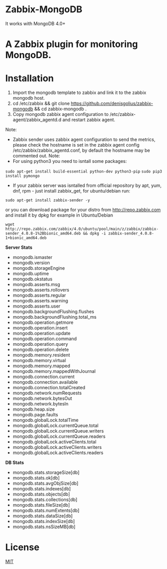 # Zabbix-MongoDB 
It works with MongoDB 4.0+

# A Zabbix plugin for monitoring MongoDB.

# Installation
1. Import the mongodb template to zabbix and link it to the zabbix mongodb host.
2. cd /etc/zabbix && git clone https://github.com/denisgolius/zabbix-mongodb && cd zabbix-mongodb .
3. Copy mongodb zabbix agent configuration to /etc/zabbix-agent/zabbix_agentd.d and restart zabbix agent.

Note:
- Zabbix sender uses zabbix agent configuration to send the metrics, please check the hostname is set in the zabbix agent config /etc/zabbix/zabbix_agentd.conf, by default the hostname may be commented out.
Note:
- For using python3 you need to isntall some packages:

```sudo apt-get install build-essential python-dev python3-pip```
```sudo pip3 install pymongo```

- If your zabbix server was isntalled from official repository by apt, yum, dnf, rpm - just install zabbix_get, for ubuntu/debian run:

```sudo apt-get install zabbix-sender -y ```

or you can download package for your distro from http://repo.zabbix.com and install it by dpkg
for example in Ubuntu/Debian

```wget http://repo.zabbix.com/zabbix/4.0/ubuntu/pool/main/z/zabbix/zabbix-sender_4.0.8-1%2Bbionic_amd64.deb && dpkg -i zabbix-sender_4.0.8-1+bionic_amd64.deb ```

**Server Stats**
- mongodb.ismaster
- mongodb.version
- mongodb.storageEngine
- mongodb.uptime
- mongodb.okstatus
- mongodb.asserts.msg
- mongodb.asserts.rollovers
- mongodb.asserts.regular
- mongodb.asserts.warning
- mongodb.asserts.user
- mongodb.backgroundFlushing.flushes
- mongodb.backgroundFlushing.total_ms
- mongodb.operation.getmore
- mongodb.operation.insert
- mongodb.operation.update
- mongodb.operation.command
- mongodb.operation.query
- mongodb.operation.delete
- mongodb.memory.resident
- mongodb.memory.virtual
- mongodb.memory.mapped
- mongodb.memory.mappedWithJournal
- mongodb.connection.current
- mongodb.connection.available
- mongodb.connection.totalCreated
- mongodb.network.numRequests
- mongodb.network.bytesOut
- mongodb.network.bytesIn
- mongodb.heap.size
- mongodb.page.faults
- mongodb.globalLock.totalTime
- mongodb.globalLock.currentQueue.total
- mongodb.globalLock.currentQueue.writers
- mongodb.globalLock.currentQueue.readers
- mongodb.globalLock.activeClients.total
- mongodb.globalLock.activeClients.writers
- mongodb.globalLock.activeClients.readers

**DB Stats**
- mongodb.stats.storageSize[db]
- mongodb.stats.ok[db]
- mongodb.stats.avgObjSize[db]
- mongodb.stats.indexes[db]
- mongodb.stats.objects[db]
- mongodb.stats.collections[db]
- mongodb.stats.fileSize[db]
- mongodb.stats.numExtents[db]
- mongodb.stats.dataSize[db]
- mongodb.stats.indexSize[db]
- mongodb.stats.nsSizeMB[db]

# License
[MIT](/LICENSE.md)
